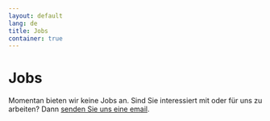 ```yaml
---
layout: default
lang: de
title: Jobs
container: true
---
```


# Jobs

Momentan bieten wir keine Jobs an. Sind Sie interessiert mit oder für
uns zu arbeiten? Dann [senden Sie uns eine email](mailto:hello@touchlay.com).
